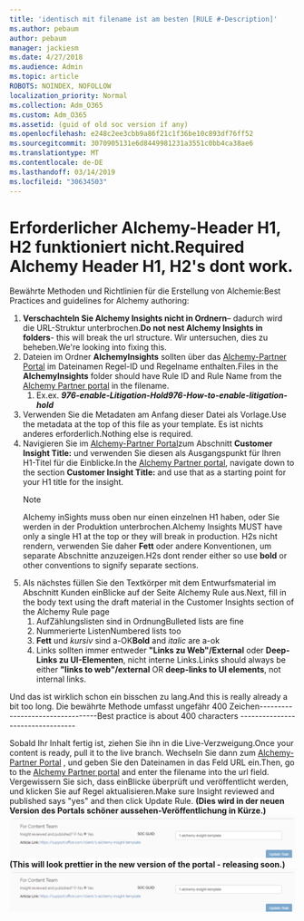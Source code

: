```yaml
---
title: 'identisch mit filename ist am besten [RULE #-Description]'
ms.author: pebaum
author: pebaum
manager: jackiesm
ms.date: 4/27/2018
ms.audience: Admin
ms.topic: article
ROBOTS: NOINDEX, NOFOLLOW
localization_priority: Normal
ms.collection: Adm_O365
ms.custom: Adm_O365
ms.assetid: (guid of old soc version if any)
ms.openlocfilehash: e248c2ee3cbb9a86f21c1f36be10c893df76ff52
ms.sourcegitcommit: 3070905131e6d8449981231a3551c0bb4ca38ae6
ms.translationtype: MT
ms.contentlocale: de-DE
ms.lasthandoff: 03/14/2019
ms.locfileid: "30634503"
---
```

# <a name="required-alchemy-header-h1-h2s-dont-work"></a><span data-ttu-id="732c4-102">Erforderlicher Alchemy-Header H1, H2 funktioniert nicht.</span><span class="sxs-lookup"><span data-stu-id="732c4-102">Required Alchemy Header H1, H2's dont work.</span></span>
<span data-ttu-id="732c4-103">Bewährte Methoden und Richtlinien für die Erstellung von Alchemie:</span><span class="sxs-lookup"><span data-stu-id="732c4-103">Best Practices and guidelines for Alchemy authoring:</span></span>

1. <span data-ttu-id="732c4-104">**Verschachteln Sie Alchemy Insights nicht in Ordnern**– dadurch wird die URL-Struktur unterbrochen.</span><span class="sxs-lookup"><span data-stu-id="732c4-104">**Do not nest Alchemy Insights in folders**- this will break the url structure.</span></span> <span data-ttu-id="732c4-105">Wir untersuchen, dies zu beheben.</span><span class="sxs-lookup"><span data-stu-id="732c4-105">We're looking into fixing this.</span></span>
1. <span data-ttu-id="732c4-106">Dateien im Ordner **AlchemyInsights** sollten über das [Alchemy-Partner Portal](https://alchemyportal.azurewebsites.net) im Dateinamen Regel-ID und Regelname enthalten.</span><span class="sxs-lookup"><span data-stu-id="732c4-106">Files in the **AlchemyInsights** folder should have Rule ID and Rule Name from the [Alchemy Partner portal](https://alchemyportal.azurewebsites.net) in the filename.</span></span>
    1. <span data-ttu-id="732c4-107">Ex.</span><span class="sxs-lookup"><span data-stu-id="732c4-107">ex.</span></span> <span data-ttu-id="732c4-108">***976-enable-Litigation-Hold***</span><span class="sxs-lookup"><span data-stu-id="732c4-108">***976-How-to-enable-litigation-hold***</span></span>
1. <span data-ttu-id="732c4-109">Verwenden Sie die Metadaten am Anfang dieser Datei als Vorlage.</span><span class="sxs-lookup"><span data-stu-id="732c4-109">Use the metadata at the top of this file as your template.</span></span> <span data-ttu-id="732c4-110">Es ist nichts anderes erforderlich.</span><span class="sxs-lookup"><span data-stu-id="732c4-110">Nothing else is required.</span></span>
1. <span data-ttu-id="732c4-111">Navigieren Sie im [Alchemy-Partner Portal](https://alchemyportal.azurewebsites.net)zum Abschnitt **Customer Insight Title:** und verwenden Sie diesen als Ausgangspunkt für Ihren H1-Titel für die Einblicke.</span><span class="sxs-lookup"><span data-stu-id="732c4-111">In the [Alchemy Partner portal](https://alchemyportal.azurewebsites.net), navigate down to the section **Customer Insight Title:** and use that as a starting point for your H1 title for the insight.</span></span> 
    > [!NOTE]
    > <span data-ttu-id="732c4-112">Alchemy inSights muss oben nur einen einzelnen H1 haben, oder Sie werden in der Produktion unterbrochen.</span><span class="sxs-lookup"><span data-stu-id="732c4-112">Alchemy Insights MUST have only a single H1 at the top or they will break in production.</span></span> <span data-ttu-id="732c4-113">H2s nicht rendern, verwenden Sie daher **Fett** oder andere Konventionen, um separate Abschnitte anzuzeigen.</span><span class="sxs-lookup"><span data-stu-id="732c4-113">H2s dont render either so use **bold** or other conventions to signify separate sections.</span></span>
1. <span data-ttu-id="732c4-114">Als nächstes füllen Sie den Textkörper mit dem Entwurfsmaterial im Abschnitt Kunden einBlicke auf der Seite Alchemy Rule aus.</span><span class="sxs-lookup"><span data-stu-id="732c4-114">Next, fill in the body text using the draft material in the Customer Insights section of the Alchemy Rule page</span></span>
    1. <span data-ttu-id="732c4-115">AufZählungslisten sind in Ordnung</span><span class="sxs-lookup"><span data-stu-id="732c4-115">Bulleted lists are fine</span></span>
    1. <span data-ttu-id="732c4-116">Nummerierte Listen</span><span class="sxs-lookup"><span data-stu-id="732c4-116">Numbered lists too</span></span>
    1. <span data-ttu-id="732c4-117">**Fett** und *kursiv* sind a-OK</span><span class="sxs-lookup"><span data-stu-id="732c4-117">**Bold** and *italic* are a-ok</span></span>
    1. <span data-ttu-id="732c4-118">Links sollten immer entweder **"Links zu Web"/External** oder **Deep-Links zu UI-Elementen**, nicht interne Links.</span><span class="sxs-lookup"><span data-stu-id="732c4-118">Links should always be either **"links to web"/external** OR **deep-links to UI elements**, not internal links.</span></span>

<span data-ttu-id="732c4-119">Und das ist wirklich schon ein bisschen zu lang.</span><span class="sxs-lookup"><span data-stu-id="732c4-119">And this is really already a bit too long.</span></span> <span data-ttu-id="732c4-120">Die bewährte Methode umfasst ungefähr 400 Zeichen---------------------------------</span><span class="sxs-lookup"><span data-stu-id="732c4-120">Best practice is about 400 characters ---------------------------------</span></span>

<span data-ttu-id="732c4-121">Sobald Ihr Inhalt fertig ist, ziehen Sie ihn in die Live-Verzweigung.</span><span class="sxs-lookup"><span data-stu-id="732c4-121">Once your content is ready, pull it to the live branch.</span></span> <span data-ttu-id="732c4-122">Wechseln Sie dann zum [Alchemy-Partner Portal](https://alchemyportal.azurewebsites.net) , und geben Sie den Dateinamen in das Feld URL ein.</span><span class="sxs-lookup"><span data-stu-id="732c4-122">Then, go to the [Alchemy Partner portal](https://alchemyportal.azurewebsites.net) and enter the filename into the url field.</span></span> <span data-ttu-id="732c4-123">Vergewissern Sie sich, dass einBlicke überprüft und veröffentlicht werden, und klicken Sie auf Regel aktualisieren.</span><span class="sxs-lookup"><span data-stu-id="732c4-123">Make sure Insight reviewed and published says "yes" and then click Update Rule.</span></span> <span data-ttu-id="732c4-124">**(Dies wird in der neuen Version des Portals schöner aussehen-Veröffentlichung in Kürze.)** 
 ![](media/for-content-team.PNG)</span><span class="sxs-lookup"><span data-stu-id="732c4-124">**(This will look prettier in the new version of the portal - releasing soon.)**
![url field](media/for-content-team.PNG)</span></span>


